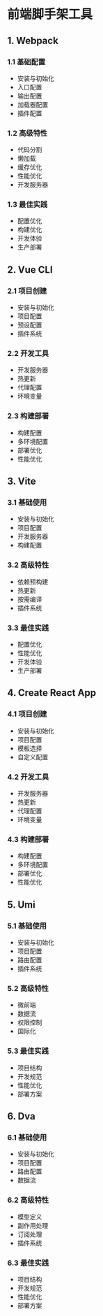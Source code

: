 # 前端脚手架工具

## 1. Webpack

### 1.1 基础配置
- 安装与初始化
- 入口配置
- 输出配置
- 加载器配置
- 插件配置

### 1.2 高级特性
- 代码分割
- 懒加载
- 缓存优化
- 性能优化
- 开发服务器

### 1.3 最佳实践
- 配置优化
- 构建优化
- 开发体验
- 生产部署

## 2. Vue CLI

### 2.1 项目创建
- 安装与初始化
- 项目配置
- 预设配置
- 插件系统

### 2.2 开发工具
- 开发服务器
- 热更新
- 代理配置
- 环境变量

### 2.3 构建部署
- 构建配置
- 多环境配置
- 部署优化
- 性能优化

## 3. Vite

### 3.1 基础使用
- 安装与初始化
- 项目配置
- 开发服务器
- 构建配置

### 3.2 高级特性
- 依赖预构建
- 热更新
- 按需编译
- 插件系统

### 3.3 最佳实践
- 配置优化
- 性能优化
- 开发体验
- 生产部署

## 4. Create React App

### 4.1 项目创建
- 安装与初始化
- 项目配置
- 模板选择
- 自定义配置

### 4.2 开发工具
- 开发服务器
- 热更新
- 代理配置
- 环境变量

### 4.3 构建部署
- 构建配置
- 多环境配置
- 部署优化
- 性能优化

## 5. Umi

### 5.1 基础使用
- 安装与初始化
- 项目配置
- 路由配置
- 插件系统

### 5.2 高级特性
- 微前端
- 数据流
- 权限控制
- 国际化

### 5.3 最佳实践
- 项目结构
- 开发规范
- 性能优化
- 部署方案

## 6. Dva

### 6.1 基础使用
- 安装与初始化
- 项目配置
- 路由配置
- 数据流

### 6.2 高级特性
- 模型定义
- 副作用处理
- 订阅处理
- 插件系统

### 6.3 最佳实践
- 项目结构
- 开发规范
- 性能优化
- 部署方案 